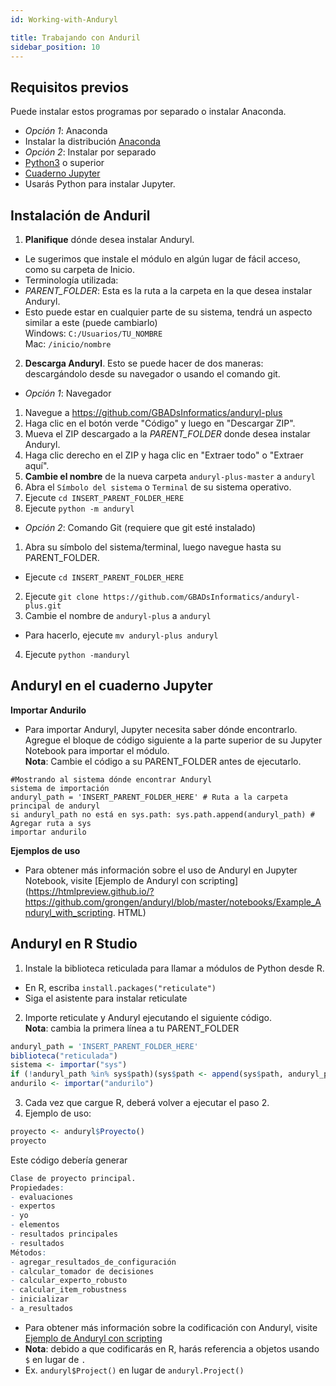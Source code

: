 ```yaml
---
id: Working-with-Anduryl

title: Trabajando con Anduril
sidebar_position: 10
---
```


## Requisitos previos
Puede instalar estos programas por separado o instalar Anaconda.
- *Opción 1*: Anaconda
- Instalar la distribución [Anaconda](https://www.anaconda.com/products/distribution)
- *Opción 2*: Instalar por separado
- [Python3](https://www.python.org/downloads/) o superior
- [Cuaderno Jupyter](https://jupyter.org/install)
- Usarás Python para instalar Jupyter.

## Instalación de Anduril
1. **Planifique** dónde desea instalar Anduryl.
- Le sugerimos que instale el módulo en algún lugar de fácil acceso, como su carpeta de Inicio.
- Terminología utilizada:
- *PARENT_FOLDER*: Esta es la ruta a la carpeta en la que desea instalar Anduryl.
- Esto puede estar en cualquier parte de su sistema, tendrá un aspecto similar a este (puede cambiarlo) <br/>
Windows: `C:/Usuarios/TU_NOMBRE` <br/>
Mac: `/inicio/nombre`
2. **Descarga Anduryl**. Esto se puede hacer de dos maneras: descargándolo desde su navegador o usando el comando git.
- *Opción 1*: Navegador
1. Navegue a https://github.com/GBADsInformatics/anduryl-plus
2. Haga clic en el botón verde "Código" y luego en "Descargar ZIP".
3. Mueva el ZIP descargado a la *PARENT_FOLDER* donde desea instalar Anduryl.
4. Haga clic derecho en el ZIP y haga clic en "Extraer todo" o "Extraer aquí".
5. **Cambie el nombre** de la nueva carpeta `anduryl-plus-master` a `anduryl`
6. Abra el `Símbolo del sistema` o `Terminal` de su sistema operativo.
7. Ejecute `cd INSERT_PARENT_FOLDER_HERE`
8. Ejecute `python -m anduryl`
- *Opción 2*: Comando Git (requiere que git esté instalado)
1. Abra su símbolo del sistema/terminal, luego navegue hasta su PARENT_FOLDER.
- Ejecute `cd INSERT_PARENT_FOLDER_HERE`
2. Ejecute `git clone https://github.com/GBADsInformatics/anduryl-plus.git`
3. Cambie el nombre de `anduryl-plus` a `anduryl`
- Para hacerlo, ejecute `mv anduryl-plus anduryl`
4. Ejecute `python -manduryl`

## Anduryl en el cuaderno Jupyter
**Importar Andurilo**
- Para importar Anduryl, Jupyter necesita saber dónde encontrarlo. Agregue el bloque de código siguiente a la parte superior de su Jupyter Notebook para importar el módulo. <br/>
**Nota**: Cambie el código a su PARENT_FOLDER antes de ejecutarlo.
```pitón
#Mostrando al sistema dónde encontrar Anduryl
sistema de importación
anduryl_path = 'INSERT_PARENT_FOLDER_HERE' # Ruta a la carpeta principal de anduryl
si anduryl_path no está en sys.path: sys.path.append(anduryl_path) # Agregar ruta a sys
importar andurilo
```
**Ejemplos de uso**
- Para obtener más información sobre el uso de Anduryl en Jupyter Notebook, visite [Ejemplo de Anduryl con scripting](https://htmlpreview.github.io/?https://github.com/grongen/anduryl/blob/master/notebooks/Example_Anduryl_with_scripting. HTML)

## Anduryl en R Studio
1. Instale la biblioteca reticulada para llamar a módulos de Python desde R.
- En R, escriba `install.packages("reticulate")`
- Siga el asistente para instalar reticulate
2. Importe reticulate y Anduryl ejecutando el siguiente código. <br/>
**Nota**: cambia la primera línea a tu PARENT_FOLDER
```R
anduryl_path = 'INSERT_PARENT_FOLDER_HERE'
biblioteca("reticulada")
sistema <- importar("sys")
if (!anduryl_path %in% sys$path)(sys$path <- append(sys$path, anduryl_path))
andurilo <- importar("andurilo")
```
3. Cada vez que cargue R, deberá volver a ejecutar el paso 2.
4. Ejemplo de uso:
```r
proyecto <- anduryl$Proyecto()
proyecto
```
Este código debería generar
```r
Clase de proyecto principal.
Propiedades:
- evaluaciones
- expertos
- yo
- elementos
- resultados principales
- resultados
Métodos:
- agregar_resultados_de_configuración
- calcular_tomador de decisiones
- calcular_experto_robusto
- calcular_item_robustness
- inicializar
- a_resultados
```
- Para obtener más información sobre la codificación con Anduryl, visite [Ejemplo de Anduryl con scripting](https://htmlpreview.github.io/?https://github.com/grongen/anduryl/blob/master/notebooks/Example_Anduryl_with_scripting.html)
- **Nota**: debido a que codificarás en R, harás referencia a objetos usando `$` en lugar de `.`
- Ex. `anduryl$Project()` en lugar de `anduryl.Project()`
